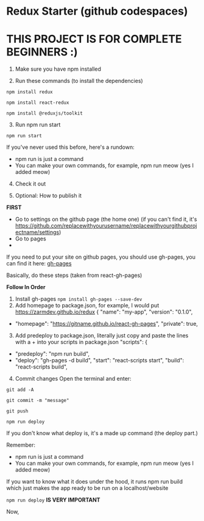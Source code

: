 # Redux Starter (github codespaces)

# THIS PROJECT IS FOR COMPLETE BEGINNERS :)

1. Make sure you have npm installed

2. Run these commands (to install the dependencies)

```npm install redux```

```npm install react-redux```

```npm install @reduxjs/toolkit```

3. Run npm run start

```npm run start```

If you've never used this before, here's a rundown:

* npm run is just a command
* You can make your own commands, for example, npm run meow (yes I added meow)

4. Check it out

5. Optional: How to publish it

**FIRST** 
* Go to settings on the github page (the home one)
(if you can't find it, it's https://github.com/replacewithyourusername/replacewithyourgithubprojectname/settings)
* Go to pages
* 

If you need to put your site on github pages, you should use gh-pages, you can find it here: [gh-pages](https://github.com/gitname/react-gh-pages)

Basically, do these steps (taken from react-gh-pages)

**Follow In Order**
1. Install gh-pages
```npm install gh-pages --save-dev```
2. Add homepage to package.json, for example, I would put https://zarmdev.github.io/redux
{
  "name": "my-app",
  "version": "0.1.0",
+ "homepage": "https://gitname.github.io/react-gh-pages",
  "private": true,
3. Add predeploy to package.json, literally just copy and paste the lines with a + into your scripts in package.json
"scripts": {
+   "predeploy": "npm run build",
+   "deploy": "gh-pages -d build",
    "start": "react-scripts start",
    "build": "react-scripts build",
4. Commit changes
Open the terminal and enter:

```git add -A```

```git commit -m "message"```

```git push```

```npm run deploy```

If you don't know what deploy is, it's a made up command (the deploy part.)

Remember:

* npm run is just a command
* You can make your own commands, for example, npm run meow (yes I added meow)

If you want to know what it does under the hood, it runs npm run build which just makes the app ready to be run on a localhost/website

```npm run deploy``` **IS VERY IMPORTANT**

Now, 